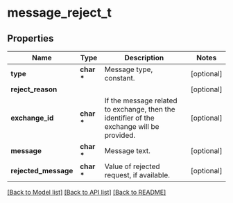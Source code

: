 # message_reject_t

## Properties
Name | Type | Description | Notes
------------ | ------------- | ------------- | -------------
**type** | **char \*** | Message type, constant. | [optional] 
**reject_reason** |  |  | [optional] 
**exchange_id** | **char \*** | If the message related to exchange, then the identifier of the exchange will be provided. | [optional] 
**message** | **char \*** | Message text. | [optional] 
**rejected_message** | **char \*** | Value of rejected request, if available. | [optional] 

[[Back to Model list]](../README.md#documentation-for-models) [[Back to API list]](../README.md#documentation-for-api-endpoints) [[Back to README]](../README.md)


